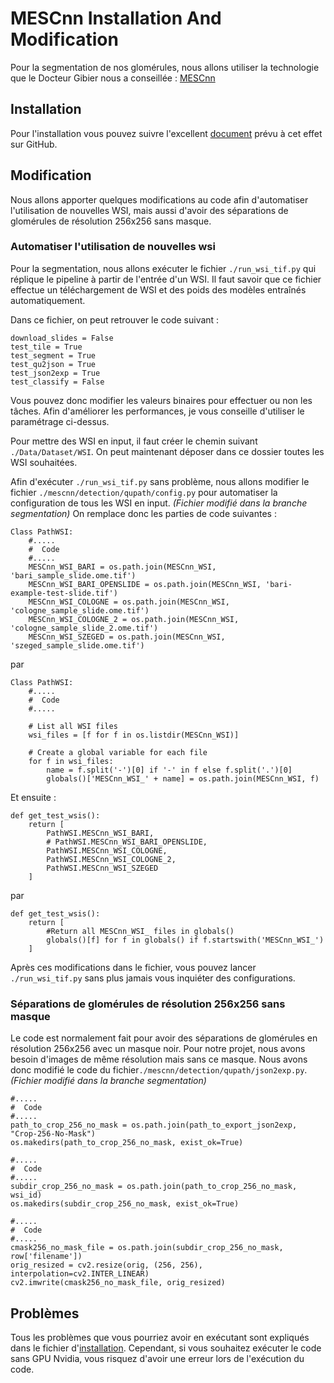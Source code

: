 # MESCnn Installation And Modification

Pour la segmentation de nos glomérules, nous allons utiliser la technologie que le Docteur Gibier nous a conseillée : [MESCnn](https://github.com/Nicolik/MESCnn)

## Installation 

Pour l'installation vous pouvez suivre l'excellent [document](https://github.com/Nicolik/MESCnn/blob/main/INSTALL.md) prévu à cet effet sur GitHub.

## Modification 

Nous allons apporter quelques modifications au code afin d'automatiser l'utilisation de nouvelles WSI, mais aussi d'avoir des séparations de glomérules de résolution 256x256 sans masque.

### Automatiser l'utilisation de nouvelles wsi

Pour la segmentation, nous allons exécuter le fichier `./run_wsi_tif.py` qui réplique le pipeline à partir de l'entrée d'un WSI.
Il faut savoir que ce fichier effectue un téléchargement de WSI et des poids des modèles entraînés automatiquement.

Dans ce fichier, on peut retrouver le code suivant :
```
download_slides = False
test_tile = True
test_segment = True
test_qu2json = True
test_json2exp = True
test_classify = False
```
Vous pouvez donc modifier les valeurs binaires pour effectuer ou non les tâches. Afin d'améliorer les performances, je vous conseille d'utiliser le paramétrage ci-dessus.

Pour mettre des WSI en input, il faut créer le chemin suivant `./Data/Dataset/WSI`. On peut maintenant déposer dans ce dossier toutes les WSI souhaitées.

Afin d'exécuter `./run_wsi_tif.py` sans problème, nous allons modifier le fichier `./mescnn/detection/qupath/config.py` pour automatiser la configuration de tous les WSI en input.
*(Fichier modifié dans la branche segmentation)* On remplace donc les parties de code suivantes :

``` 
Class PathWSI:
    #.....
    #  Code
    #.....
    MESCnn_WSI_BARI = os.path.join(MESCnn_WSI, 'bari_sample_slide.ome.tif')
    MESCnn_WSI_BARI_OPENSLIDE = os.path.join(MESCnn_WSI, 'bari-example-test-slide.tif')
    MESCnn_WSI_COLOGNE = os.path.join(MESCnn_WSI, 'cologne_sample_slide.ome.tif')
    MESCnn_WSI_COLOGNE_2 = os.path.join(MESCnn_WSI, 'cologne_sample_slide_2.ome.tif')
    MESCnn_WSI_SZEGED = os.path.join(MESCnn_WSI, 'szeged_sample_slide.ome.tif')
```
par 
```
Class PathWSI:
    #.....
    #  Code
    #.....

    # List all WSI files
    wsi_files = [f for f in os.listdir(MESCnn_WSI)]
    
    # Create a global variable for each file    
    for f in wsi_files:
        name = f.split('-')[0] if '-' in f else f.split('.')[0]
        globals()['MESCnn_WSI_' + name] = os.path.join(MESCnn_WSI, f)

```
Et ensuite :

```
def get_test_wsis():
    return [
        PathWSI.MESCnn_WSI_BARI,
        # PathWSI.MESCnn_WSI_BARI_OPENSLIDE,
        PathWSI.MESCnn_WSI_COLOGNE,
        PathWSI.MESCnn_WSI_COLOGNE_2,
        PathWSI.MESCnn_WSI_SZEGED
    ]
```
par 
```
def get_test_wsis():
    return [
        #Return all MESCnn_WSI_ files in globals()
        globals()[f] for f in globals() if f.startswith('MESCnn_WSI_')
    ]
```

Après ces modifications dans le fichier, vous pouvez lancer `./run_wsi_tif.py` sans plus jamais vous inquiéter des configurations.

### Séparations de glomérules de résolution 256x256 sans masque

Le code est normalement fait pour avoir des séparations de glomérules en résolution 256x256 avec un masque noir. Pour notre projet, nous avons besoin d'images de même résolution mais sans ce masque. Nous avons donc modifié le code du fichier`./mescnn/detection/qupath/json2exp.py`.
*(Fichier modifié dans la branche segmentation)*

```
#.....
#  Code
#.....
path_to_crop_256_no_mask = os.path.join(path_to_export_json2exp, "Crop-256-No-Mask")
os.makedirs(path_to_crop_256_no_mask, exist_ok=True)

#.....
#  Code
#.....
subdir_crop_256_no_mask = os.path.join(path_to_crop_256_no_mask, wsi_id)
os.makedirs(subdir_crop_256_no_mask, exist_ok=True)

#.....
#  Code
#.....
cmask256_no_mask_file = os.path.join(subdir_crop_256_no_mask, row['filename'])
orig_resized = cv2.resize(orig, (256, 256), interpolation=cv2.INTER_LINEAR)
cv2.imwrite(cmask256_no_mask_file, orig_resized)
```

## Problèmes

Tous les problèmes que vous pourriez avoir en exécutant sont expliqués dans le fichier d'[installation](https://github.com/Nicolik/MESCnn/blob/main/INSTALL.md). Cependant, si vous souhaitez exécuter le code sans GPU Nvidia, vous risquez d'avoir une erreur lors de l'exécution du code.
